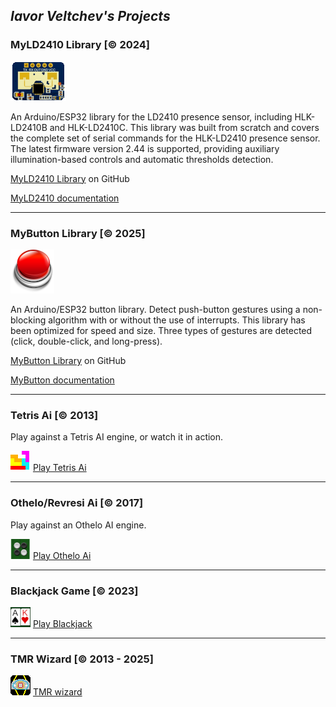 ##  _Iavor Veltchev's Projects_

### MyLD2410 Library [&copy; 2024]
![LD2410C](images/ld2410c.png)

An Arduino/ESP32 library for the LD2410 presence sensor, including HLK-LD2410B and HLK-LD2410C. This library was built from scratch and covers the complete set of serial commands for the HLK-LD2410 presence sensor. The latest firmware version 2.44 is supported, providing auxiliary illumination-based controls and automatic thresholds detection.

[MyLD2410 Library](https://github.com/iavorvel/MyLD2410) on GitHub

[MyLD2410 documentation](https://iavorvel.github.io/site/MyLD2410/classMyLD2410.html)

---

### MyButton Library [&copy; 2025]
![Button](images/button.png)

An Arduino/ESP32 button library. Detect push-button gestures using a non-blocking algorithm with or without the use of interrupts. This library has been optimized for speed and size. Three types of gestures are detected (click, double-click, and long-press).

[MyButton Library](https://github.com/iavorvel/MyLD2410) on GitHub

[MyButton documentation](https://iavorvel.github.io/site/MyButton/classMyButton.html)

---
### Tetris Ai [&copy; 2013]
Play against a Tetris AI engine, or watch it in action.

![Tetris icon](images/tetris32.png) [Play Tetris Ai](http://3.135.225.195/tetris)


---
### Othelo/Revresi Ai [&copy; 2017]

Play against an Othelo AI engine.

![Othelo icon](images/reversi23.png) [Play Othelo Ai](http://3.135.225.195/reversi)


---
### Blackjack Game [&copy; 2023]

![Blackack icon](images/bjack32.png) [Play Blackjack](http://3.135.225.195/bjack)


---
### TMR Wizard [&copy; 2013 - 2025]

![TMRwiz icon](images/tmrwiz.png) [TMR wizard](http://3.135.225.195/tmrwiz)
